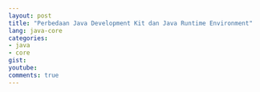 ```yaml
---
layout: post
title: "Perbedaan Java Development Kit dan Java Runtime Environment"
lang: java-core
categories:
- java
- core
gist: 
youtube: 
comments: true
---
```


